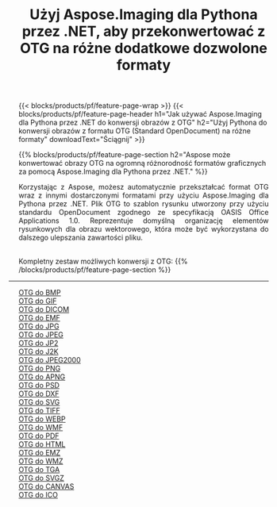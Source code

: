 ﻿---
title: Użyj Aspose.Imaging dla Pythona przez .NET, aby przekonwertować z OTG na różne dodatkowe dozwolone formaty 
weight: 3920
url: /pl/python-net/conversion/from/otg 
lang: pl
langdirlevel: 2
locales: zh-hans,ja,it,ru,de,es,fr,nl,id,lt,pl,pt,vi,tr,ko,zh-hant,ar,hi,th,sv,cs,uk,he
description: Możesz szybko przekształcić OTG(Standard OpenDocument) w różne formaty za pomocą Aspose.Imaging dla Pythona przez .NET.
---

{{< blocks/products/pf/feature-page-wrap >}}
{{< blocks/products/pf/feature-page-header h1="Jak używać Aspose.Imaging dla Pythona przez .NET do konwersji obrazów z OTG" h2="Użyj Pythona do konwersji obrazów z formatu OTG (Standard OpenDocument) na różne formaty" downloadText="Ściągnij" >}}


{{% blocks/products/pf/feature-page-section  h2="Aspose może konwertować obrazy OTG na ogromną różnorodność formatów graficznych za pomocą Aspose.Imaging dla Pythona przez .NET." %}}
<p align=justify>Korzystając z Aspose, możesz automatycznie przekształcać format OTG wraz z innymi dostarczonymi formatami przy użyciu Aspose.Imaging dla Pythona przez .NET. Plik OTG to szablon rysunku utworzony przy użyciu standardu OpenDocument zgodnego ze specyfikacją OASIS Office Applications 1.0. Reprezentuje domyślną organizację elementów rysunkowych dla obrazu wektorowego, która może być wykorzystana do dalszego ulepszania zawartości pliku.</p>
<br/>
Kompletny zestaw możliwych konwersji z OTG:
{{% /blocks/products/pf/feature-page-section %}}
<div class="container-fluid productfamilypage bg-gray">
    <div class="convertypes bg-gray agp-content section">
        <div class="container">
		<hr style="margin-left:-20px;"/>
		<div class="row other-converters">
		    <div class='col-md-2 other-converter remove-lp remove-rp'><a href="/imaging/pl/python-net/conversion/otg-to-bmp" >OTG do BMP</a></div><div class='col-md-2 other-converter remove-lp remove-rp'><a href="/imaging/pl/python-net/conversion/otg-to-gif" >OTG do GIF</a></div><div class='col-md-2 other-converter remove-lp remove-rp'><a href="/imaging/pl/python-net/conversion/otg-to-dicom" >OTG do DICOM</a></div><div class='col-md-2 other-converter remove-lp remove-rp'><a href="/imaging/pl/python-net/conversion/otg-to-emf" >OTG do EMF</a></div><div class='col-md-2 other-converter remove-lp remove-rp'><a href="/imaging/pl/python-net/conversion/otg-to-jpg" >OTG do JPG</a></div><div class='col-md-2 other-converter remove-lp remove-rp'><a href="/imaging/pl/python-net/conversion/otg-to-jpeg" >OTG do JPEG</a></div><div class='col-md-2 other-converter remove-lp remove-rp'><a href="/imaging/pl/python-net/conversion/otg-to-jp2" >OTG do JP2</a></div><div class='col-md-2 other-converter remove-lp remove-rp'><a href="/imaging/pl/python-net/conversion/otg-to-j2k" >OTG do J2K</a></div><div class='col-md-2 other-converter remove-lp remove-rp'><a href="/imaging/pl/python-net/conversion/otg-to-jpeg2000" >OTG do JPEG2000</a></div><div class='col-md-2 other-converter remove-lp remove-rp'><a href="/imaging/pl/python-net/conversion/otg-to-png" >OTG do PNG</a></div><div class='col-md-2 other-converter remove-lp remove-rp'><a href="/imaging/pl/python-net/conversion/otg-to-apng" >OTG do APNG</a></div><div class='col-md-2 other-converter remove-lp remove-rp'><a href="/imaging/pl/python-net/conversion/otg-to-psd" >OTG do PSD</a></div><div class='col-md-2 other-converter remove-lp remove-rp'><a href="/imaging/pl/python-net/conversion/otg-to-dxf" >OTG do DXF</a></div><div class='col-md-2 other-converter remove-lp remove-rp'><a href="/imaging/pl/python-net/conversion/otg-to-svg" >OTG do SVG</a></div><div class='col-md-2 other-converter remove-lp remove-rp'><a href="/imaging/pl/python-net/conversion/otg-to-tiff" >OTG do TIFF</a></div><div class='col-md-2 other-converter remove-lp remove-rp'><a href="/imaging/pl/python-net/conversion/otg-to-webp" >OTG do WEBP</a></div><div class='col-md-2 other-converter remove-lp remove-rp'><a href="/imaging/pl/python-net/conversion/otg-to-wmf" >OTG do WMF</a></div><div class='col-md-2 other-converter remove-lp remove-rp'><a href="/imaging/pl/python-net/conversion/otg-to-pdf" >OTG do PDF</a></div><div class='col-md-2 other-converter remove-lp remove-rp'><a href="/imaging/pl/python-net/conversion/otg-to-html" >OTG do HTML</a></div><div class='col-md-2 other-converter remove-lp remove-rp'><a href="/imaging/pl/python-net/conversion/otg-to-emz" >OTG do EMZ</a></div><div class='col-md-2 other-converter remove-lp remove-rp'><a href="/imaging/pl/python-net/conversion/otg-to-wmz" >OTG do WMZ</a></div><div class='col-md-2 other-converter remove-lp remove-rp'><a href="/imaging/pl/python-net/conversion/otg-to-tga" >OTG do TGA</a></div><div class='col-md-2 other-converter remove-lp remove-rp'><a href="/imaging/pl/python-net/conversion/otg-to-svgz" >OTG do SVGZ</a></div><div class='col-md-2 other-converter remove-lp remove-rp'><a href="/imaging/pl/python-net/conversion/otg-to-canvas" >OTG do CANVAS</a></div><div class='col-md-2 other-converter remove-lp remove-rp'><a href="/imaging/pl/python-net/conversion/otg-to-ico" >OTG do ICO</a></div>
                </div>
        </div>
    </div>
</div>
<br/>

